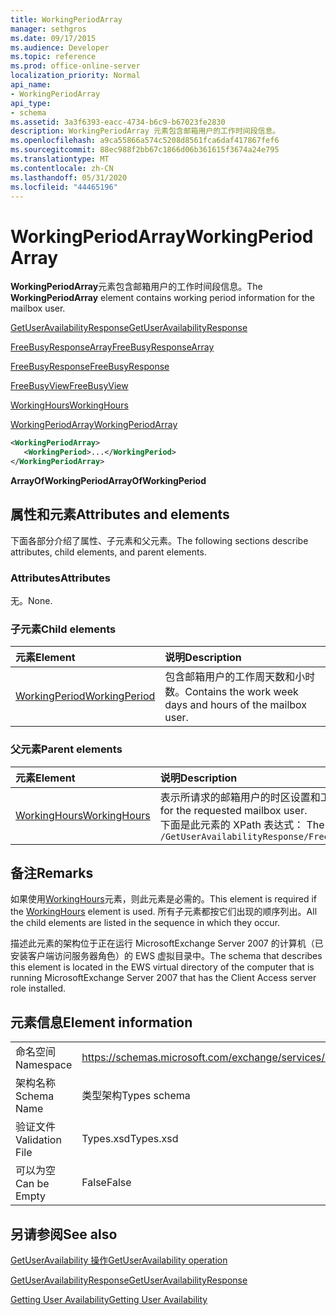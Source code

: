 ```yaml
---
title: WorkingPeriodArray
manager: sethgros
ms.date: 09/17/2015
ms.audience: Developer
ms.topic: reference
ms.prod: office-online-server
localization_priority: Normal
api_name:
- WorkingPeriodArray
api_type:
- schema
ms.assetid: 3a3f6393-eacc-4734-b6c9-b67023fe2830
description: WorkingPeriodArray 元素包含邮箱用户的工作时间段信息。
ms.openlocfilehash: a9ca55866a574c5208d8561fca6daf417867fef6
ms.sourcegitcommit: 88ec988f2bb67c1866d06b361615f3674a24e795
ms.translationtype: MT
ms.contentlocale: zh-CN
ms.lasthandoff: 05/31/2020
ms.locfileid: "44465196"
---
```

# <a name="workingperiodarray"></a><span data-ttu-id="f0958-103">WorkingPeriodArray</span><span class="sxs-lookup"><span data-stu-id="f0958-103">WorkingPeriodArray</span></span>

<span data-ttu-id="f0958-104">**WorkingPeriodArray**元素包含邮箱用户的工作时间段信息。</span><span class="sxs-lookup"><span data-stu-id="f0958-104">The **WorkingPeriodArray** element contains working period information for the mailbox user.</span></span> 
  
[<span data-ttu-id="f0958-105">GetUserAvailabilityResponse</span><span class="sxs-lookup"><span data-stu-id="f0958-105">GetUserAvailabilityResponse</span></span>](getuseravailabilityresponse.md)
  
[<span data-ttu-id="f0958-106">FreeBusyResponseArray</span><span class="sxs-lookup"><span data-stu-id="f0958-106">FreeBusyResponseArray</span></span>](freebusyresponsearray.md)
  
[<span data-ttu-id="f0958-107">FreeBusyResponse</span><span class="sxs-lookup"><span data-stu-id="f0958-107">FreeBusyResponse</span></span>](freebusyresponse.md)
  
[<span data-ttu-id="f0958-108">FreeBusyView</span><span class="sxs-lookup"><span data-stu-id="f0958-108">FreeBusyView</span></span>](freebusyview.md)
  
[<span data-ttu-id="f0958-109">WorkingHours</span><span class="sxs-lookup"><span data-stu-id="f0958-109">WorkingHours</span></span>](workinghours-ex15websvcsotherref.md)
  
[<span data-ttu-id="f0958-110">WorkingPeriodArray</span><span class="sxs-lookup"><span data-stu-id="f0958-110">WorkingPeriodArray</span></span>](workingperiodarray.md)
  
```xml
<WorkingPeriodArray>
   <WorkingPeriod>...</WorkingPeriod>
</WorkingPeriodArray>
```

 <span data-ttu-id="f0958-111">**ArrayOfWorkingPeriod**</span><span class="sxs-lookup"><span data-stu-id="f0958-111">**ArrayOfWorkingPeriod**</span></span>
## <a name="attributes-and-elements"></a><span data-ttu-id="f0958-112">属性和元素</span><span class="sxs-lookup"><span data-stu-id="f0958-112">Attributes and elements</span></span>

<span data-ttu-id="f0958-113">下面各部分介绍了属性、子元素和父元素。</span><span class="sxs-lookup"><span data-stu-id="f0958-113">The following sections describe attributes, child elements, and parent elements.</span></span>
  
### <a name="attributes"></a><span data-ttu-id="f0958-114">Attributes</span><span class="sxs-lookup"><span data-stu-id="f0958-114">Attributes</span></span>

<span data-ttu-id="f0958-115">无。</span><span class="sxs-lookup"><span data-stu-id="f0958-115">None.</span></span>
  
### <a name="child-elements"></a><span data-ttu-id="f0958-116">子元素</span><span class="sxs-lookup"><span data-stu-id="f0958-116">Child elements</span></span>

|<span data-ttu-id="f0958-117">**元素**</span><span class="sxs-lookup"><span data-stu-id="f0958-117">**Element**</span></span>|<span data-ttu-id="f0958-118">**说明**</span><span class="sxs-lookup"><span data-stu-id="f0958-118">**Description**</span></span>|
|:-----|:-----|
|[<span data-ttu-id="f0958-119">WorkingPeriod</span><span class="sxs-lookup"><span data-stu-id="f0958-119">WorkingPeriod</span></span>](workingperiod.md) <br/> |<span data-ttu-id="f0958-120">包含邮箱用户的工作周天数和小时数。</span><span class="sxs-lookup"><span data-stu-id="f0958-120">Contains the work week days and hours of the mailbox user.</span></span>  <br/> |
   
### <a name="parent-elements"></a><span data-ttu-id="f0958-121">父元素</span><span class="sxs-lookup"><span data-stu-id="f0958-121">Parent elements</span></span>

|<span data-ttu-id="f0958-122">**元素**</span><span class="sxs-lookup"><span data-stu-id="f0958-122">**Element**</span></span>|<span data-ttu-id="f0958-123">**说明**</span><span class="sxs-lookup"><span data-stu-id="f0958-123">**Description**</span></span>|
|:-----|:-----|
|[<span data-ttu-id="f0958-124">WorkingHours</span><span class="sxs-lookup"><span data-stu-id="f0958-124">WorkingHours</span></span>](workinghours-ex15websvcsotherref.md) <br/> |<span data-ttu-id="f0958-125">表示所请求的邮箱用户的时区设置和工作时间。</span><span class="sxs-lookup"><span data-stu-id="f0958-125">Represents the time zone settings and working hours for the requested mailbox user.</span></span>  <br/> <span data-ttu-id="f0958-126">下面是此元素的 XPath 表达式： </span><span class="sxs-lookup"><span data-stu-id="f0958-126">The following is the XPath expression to this element:</span></span>  <br/>  `/GetUserAvailabilityResponse/FreeBusyResponseArray/FreeBusyResponse/FreeBusyView/WorkingHours` <br/> |
   
## <a name="remarks"></a><span data-ttu-id="f0958-127">备注</span><span class="sxs-lookup"><span data-stu-id="f0958-127">Remarks</span></span>

<span data-ttu-id="f0958-128">如果使用[WorkingHours](workinghours-ex15websvcsotherref.md)元素，则此元素是必需的。</span><span class="sxs-lookup"><span data-stu-id="f0958-128">This element is required if the [WorkingHours](workinghours-ex15websvcsotherref.md) element is used.</span></span> <span data-ttu-id="f0958-129">所有子元素都按它们出现的顺序列出。</span><span class="sxs-lookup"><span data-stu-id="f0958-129">All the child elements are listed in the sequence in which they occur.</span></span> 
  
<span data-ttu-id="f0958-130">描述此元素的架构位于正在运行 MicrosoftExchange Server 2007 的计算机（已安装客户端访问服务器角色）的 EWS 虚拟目录中。</span><span class="sxs-lookup"><span data-stu-id="f0958-130">The schema that describes this element is located in the EWS virtual directory of the computer that is running MicrosoftExchange Server 2007 that has the Client Access server role installed.</span></span>
  
## <a name="element-information"></a><span data-ttu-id="f0958-131">元素信息</span><span class="sxs-lookup"><span data-stu-id="f0958-131">Element information</span></span>

|||
|:-----|:-----|
|<span data-ttu-id="f0958-132">命名空间</span><span class="sxs-lookup"><span data-stu-id="f0958-132">Namespace</span></span>  <br/> |https://schemas.microsoft.com/exchange/services/2006/types  <br/> |
|<span data-ttu-id="f0958-133">架构名称</span><span class="sxs-lookup"><span data-stu-id="f0958-133">Schema Name</span></span>  <br/> |<span data-ttu-id="f0958-134">类型架构</span><span class="sxs-lookup"><span data-stu-id="f0958-134">Types schema</span></span>  <br/> |
|<span data-ttu-id="f0958-135">验证文件</span><span class="sxs-lookup"><span data-stu-id="f0958-135">Validation File</span></span>  <br/> |<span data-ttu-id="f0958-136">Types.xsd</span><span class="sxs-lookup"><span data-stu-id="f0958-136">Types.xsd</span></span>  <br/> |
|<span data-ttu-id="f0958-137">可以为空</span><span class="sxs-lookup"><span data-stu-id="f0958-137">Can be Empty</span></span>  <br/> |<span data-ttu-id="f0958-138">False</span><span class="sxs-lookup"><span data-stu-id="f0958-138">False</span></span>  <br/> |
   
## <a name="see-also"></a><span data-ttu-id="f0958-139">另请参阅</span><span class="sxs-lookup"><span data-stu-id="f0958-139">See also</span></span>



[<span data-ttu-id="f0958-140">GetUserAvailability 操作</span><span class="sxs-lookup"><span data-stu-id="f0958-140">GetUserAvailability operation</span></span>](getuseravailability-operation.md)
  
[<span data-ttu-id="f0958-141">GetUserAvailabilityResponse</span><span class="sxs-lookup"><span data-stu-id="f0958-141">GetUserAvailabilityResponse</span></span>](getuseravailabilityresponse.md)


[<span data-ttu-id="f0958-142">Getting User Availability</span><span class="sxs-lookup"><span data-stu-id="f0958-142">Getting User Availability</span></span>](https://msdn.microsoft.com/library/d4133fcb-9b0f-4e6b-aadf-a389da83516a%28Office.15%29.aspx)

